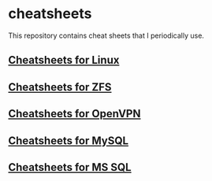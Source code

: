 # cheatsheets

This repository contains cheat sheets that I periodically use.

## [Cheatsheets for Linux](./linux/README.md)

## [Cheatsheets for ZFS](./zfs/README.md)

## [Cheatsheets for OpenVPN](./openvpn/README.md)

## [Cheatsheets for MySQL](./mysql/README.md)

## [Cheatsheets for MS SQL](./microsoft/sql_server/README.md)
